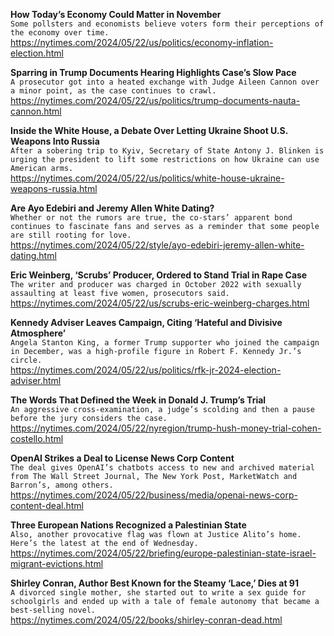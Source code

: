**How Today’s Economy Could Matter in November**\
`Some pollsters and economists believe voters form their perceptions of the economy over time.`\
https://nytimes.com/2024/05/22/us/politics/economy-inflation-election.html

**Sparring in Trump Documents Hearing Highlights Case’s Slow Pace**\
`A prosecutor got into a heated exchange with Judge Aileen Cannon over a minor point, as the case continues to crawl.`\
https://nytimes.com/2024/05/22/us/politics/trump-documents-nauta-cannon.html

**Inside the White House, a Debate Over Letting Ukraine Shoot U.S. Weapons Into Russia**\
`After a sobering trip to Kyiv, Secretary of State Antony J. Blinken is urging the president to lift some restrictions on how Ukraine can use American arms.`\
https://nytimes.com/2024/05/22/us/politics/white-house-ukraine-weapons-russia.html

**Are Ayo Edebiri and Jeremy Allen White Dating?**\
`Whether or not the rumors are true, the co-stars’ apparent bond continues to fascinate fans and serves as a reminder that some people are still rooting for love.`\
https://nytimes.com/2024/05/22/style/ayo-edebiri-jeremy-allen-white-dating.html

**Eric Weinberg, ‘Scrubs’ Producer, Ordered to Stand Trial in Rape Case**\
`The writer and producer was charged in October 2022 with sexually assaulting at least five women, prosecutors said.`\
https://nytimes.com/2024/05/22/us/scrubs-eric-weinberg-charges.html

**Kennedy Adviser Leaves Campaign, Citing ‘Hateful and Divisive Atmosphere’**\
`Angela Stanton King, a former Trump supporter who joined the campaign in December, was a high-profile figure in Robert F. Kennedy Jr.’s circle.`\
https://nytimes.com/2024/05/22/us/politics/rfk-jr-2024-election-adviser.html

**The Words That Defined the Week in Donald J. Trump’s Trial**\
`An aggressive cross-examination, a judge’s scolding and then a pause before the jury considers the case.`\
https://nytimes.com/2024/05/22/nyregion/trump-hush-money-trial-cohen-costello.html

**OpenAI Strikes a Deal to License News Corp Content**\
`The deal gives OpenAI’s chatbots access to new and archived material from The Wall Street Journal, The New York Post, MarketWatch and Barron’s, among others.`\
https://nytimes.com/2024/05/22/business/media/openai-news-corp-content-deal.html

**Three European Nations Recognized a Palestinian State**\
`Also, another provocative flag was flown at Justice Alito’s home. Here’s the latest at the end of Wednesday.`\
https://nytimes.com/2024/05/22/briefing/europe-palestinian-state-israel-migrant-evictions.html

**Shirley Conran, Author Best Known for the Steamy ‘Lace,’ Dies at 91**\
`A divorced single mother, she started out to write a sex guide for schoolgirls and ended up with a tale of female autonomy that became a best-selling novel.`\
https://nytimes.com/2024/05/22/books/shirley-conran-dead.html

